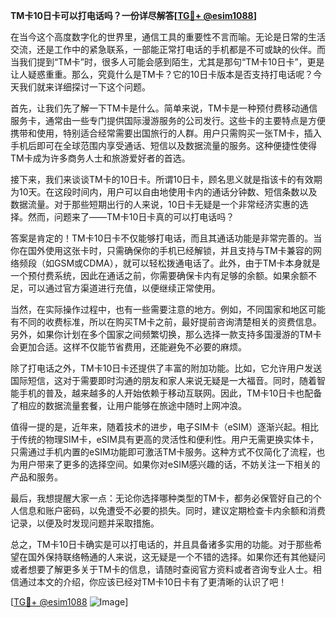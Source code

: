 **TM卡10日卡可以打电话吗？一份详尽解答[[TG💪+ @esim1088](https://t.me/s/esim1088)]**

在当今这个高度数字化的世界里，通信工具的重要性不言而喻。无论是日常的生活交流，还是工作中的紧急联系，一部能正常打电话的手机都是不可或缺的伙伴。而当我们提到“TM卡”时，很多人可能会感到陌生，尤其是那句“TM卡10日卡”，更是让人疑惑重重。那么，究竟什么是TM卡？它的10日卡版本是否支持打电话呢？今天我们就来详细探讨一下这个问题。

首先，让我们先了解一下TM卡是什么。简单来说，TM卡是一种预付费移动通信服务卡，通常由一些专门提供国际漫游服务的公司发行。这些卡的主要特点是方便携带和使用，特别适合经常需要出国旅行的人群。用户只需购买一张TM卡，插入手机后即可在全球范围内享受通话、短信以及数据流量的服务。这种便捷性使得TM卡成为许多商务人士和旅游爱好者的首选。

接下来，我们来谈谈TM卡的10日卡。所谓10日卡，顾名思义就是指该卡的有效期为10天。在这段时间内，用户可以自由地使用卡内的通话分钟数、短信条数以及数据流量。对于那些短期出行的人来说，10日卡无疑是一个非常经济实惠的选择。然而，问题来了——TM卡10日卡真的可以打电话吗？

答案是肯定的！TM卡10日卡不仅能够打电话，而且其通话功能是非常完善的。当你在国外使用这张卡时，只需确保你的手机已经解锁，并且支持与TM卡兼容的网络频段（如GSM或CDMA），就可以轻松拨通电话了。此外，由于TM卡本身就是一个预付费系统，因此在通话之前，你需要确保卡内有足够的余额。如果余额不足，可以通过官方渠道进行充值，以便继续正常使用。

当然，在实际操作过程中，也有一些需要注意的地方。例如，不同国家和地区可能有不同的收费标准，所以在购买TM卡之前，最好提前咨询清楚相关的资费信息。另外，如果你计划在多个国家之间频繁切换，那么选择一款支持多国漫游的TM卡会更加合适。这样不仅能节省费用，还能避免不必要的麻烦。

除了打电话之外，TM卡10日卡还提供了丰富的附加功能。比如，它允许用户发送国际短信，这对于需要即时沟通的朋友和家人来说无疑是一大福音。同时，随着智能手机的普及，越来越多的人开始依赖于移动互联网。因此，TM卡10日卡也配备了相应的数据流量套餐，让用户能够在旅途中随时上网冲浪。

值得一提的是，近年来，随着技术的进步，电子SIM卡（eSIM）逐渐兴起。相比于传统的物理SIM卡，eSIM具有更高的灵活性和便利性。用户无需更换实体卡，只需通过手机内置的eSIM功能即可激活TM卡服务。这种方式不仅简化了流程，也为用户带来了更多的选择空间。如果你对eSIM感兴趣的话，不妨关注一下相关的产品和服务。

最后，我想提醒大家一点：无论你选择哪种类型的TM卡，都务必保管好自己的个人信息和账户密码，以免遭受不必要的损失。同时，建议定期检查卡内余额和消费记录，以便及时发现问题并采取措施。

总之，TM卡10日卡确实是可以打电话的，并且具备诸多实用的功能。对于那些希望在国外保持联络畅通的人来说，这无疑是一个不错的选择。如果你还有其他疑问或者想要了解更多关于TM卡的信息，请随时查阅官方资料或者咨询专业人士。相信通过本文的介绍，你应该已经对TM卡10日卡有了更清晰的认识了吧！

[[TG💪+ @esim1088](https://t.me/s/esim1088) ![Image](https://i.postimg.cc/4NQfJmqS/Snipaste-2025-05-13-00-14-12.png)]